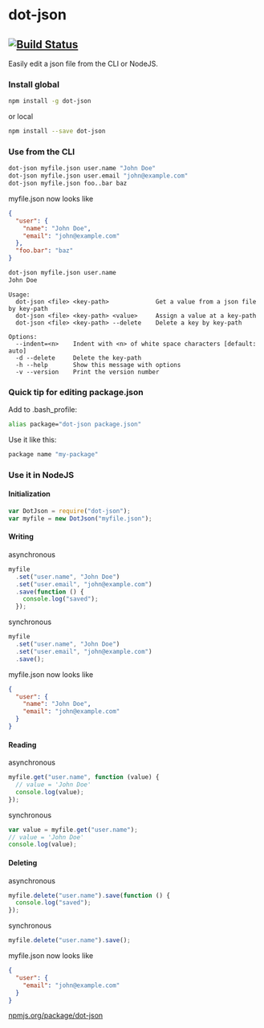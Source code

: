 # dot-json

## [![Build Status](https://travis-ci.org/maikelvl/dot-json.svg?branch=master)](https://travis-ci.org/maikelvl/dot-json)

Easily edit a json file from the CLI or NodeJS.

### Install global

```bash
npm install -g dot-json
```

or local

```bash
npm install --save dot-json
```

### Use from the CLI

```bash
dot-json myfile.json user.name "John Doe"
dot-json myfile.json user.email "john@example.com"
dot-json myfile.json foo..bar baz
```

myfile.json now looks like

```json
{
  "user": {
    "name": "John Doe",
    "email": "john@example.com"
  },
  "foo.bar": "baz"
}
```

```bash
dot-json myfile.json user.name
John Doe
```

```
Usage:
  dot-json <file> <key-path>             Get a value from a json file by key-path
  dot-json <file> <key-path> <value>     Assign a value at a key-path
  dot-json <file> <key-path> --delete    Delete a key by key-path

Options:
  --indent=<n>    Indent with <n> of white space characters [default: auto]
  -d --delete     Delete the key-path
  -h --help       Show this message with options
  -v --version    Print the version number
```

### Quick tip for editing package.json

Add to .bash_profile:

```bash
alias package="dot-json package.json"
```

Use it like this:

```bash
package name "my-package"
```

### Use it in NodeJS

#### Initialization

```javascript
var DotJson = require("dot-json");
var myfile = new DotJson("myfile.json");
```

#### Writing

asynchronous

```javascript
myfile
  .set("user.name", "John Doe")
  .set("user.email", "john@example.com")
  .save(function () {
    console.log("saved");
  });
```

synchronous

```javascript
myfile
  .set("user.name", "John Doe")
  .set("user.email", "john@example.com")
  .save();
```

myfile.json now looks like

```json
{
  "user": {
    "name": "John Doe",
    "email": "john@example.com"
  }
}
```

#### Reading

asynchronous

```javascript
myfile.get("user.name", function (value) {
  // value = 'John Doe'
  console.log(value);
});
```

synchronous

```javascript
var value = myfile.get("user.name");
// value = 'John Doe'
console.log(value);
```

#### Deleting

asynchronous

```javascript
myfile.delete("user.name").save(function () {
  console.log("saved");
});
```

synchronous

```javascript
myfile.delete("user.name").save();
```

myfile.json now looks like

```json
{
  "user": {
    "email": "john@example.com"
  }
}
```

[npmjs.org/package/dot-json](https://npmjs.org/package/dot-json)
